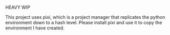 HEAVY WIP

This project uses pixi, which is a project manager that replicates the python environment down to a hash level. Please install pixi and use it to copy the environment I have created.
